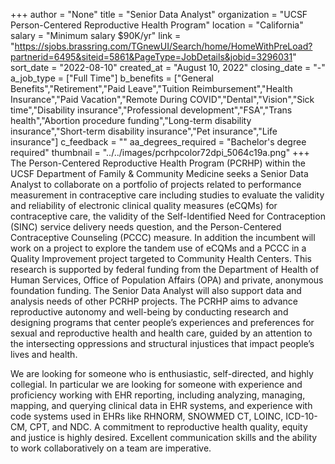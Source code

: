 +++
author = "None"
title = "Senior Data Analyst"
organization = "UCSF Person-Centered Reproductive Health Program"
location = "California"
salary = "Minimum salary $90K/yr"
link = "https://sjobs.brassring.com/TGnewUI/Search/home/HomeWithPreLoad?partnerid=6495&siteid=5861&PageType=JobDetails&jobid=3296031"
sort_date = "2022-08-10"
created_at = "August 10, 2022"
closing_date = "-"
a_job_type = ["Full Time"]
b_benefits = ["General Benefits","Retirement","Paid Leave","Tuition Reimbursement","Health Insurance","Paid Vacation","Remote During COVID","Dental","Vision","Sick time","Disability insurance","Professional development","FSA","Trans health","Abortion procedure funding","Long-term disability insurance","Short-term disability insurance","Pet insurance","Life insurance"]
c_feedback = ""
aa_degrees_required = "Bachelor's degree required"
thumbnail = "../../images/pcrhpcolor72dpi_5064c19a.png"
+++
The Person-Centered Reproductive Health Program (PCRHP) within the UCSF Department of Family & Community Medicine seeks a Senior Data Analyst to collaborate on a portfolio of projects related to performance measurement in contraceptive care including studies to evaluate the validity and reliability of electronic clinical quality measures (eCQMs) for contraceptive care, the validity of the Self-Identified Need for Contraception (SINC) service delivery needs question, and the Person-Centered Contraceptive Counseling (PCCC) measure. In addition the incumbent will work on a project to explore the tandem use of eCQMs and a PCCC in a Quality Improvement project targeted to Community Health Centers. This research is supported by federal funding from the Department of Health of Human Services, Office of Population Affairs (OPA) and private, anonymous foundation funding. The Senior Data Analyst will also support data and analysis needs of other PCRHP projects. The PCRHP aims to advance reproductive autonomy and well-being by conducting research and designing programs that center people’s experiences and preferences for sexual and reproductive health and health care, guided by an attention to the intersecting oppressions and structural injustices that impact people’s lives and health.
 
We are looking for someone who is enthusiastic, self-directed, and highly collegial. In particular we are looking for someone with experience and proficiency working with EHR reporting, including analyzing, managing, mapping, and querying clinical data in EHR systems, and experience with code systems used in EHRs like RHNORM, SNOWMED CT, LOINC, ICD-10-CM, CPT, and NDC. A commitment to reproductive health quality, equity and justice is highly desired. Excellent communication skills and the ability to work collaboratively on a team are imperative.